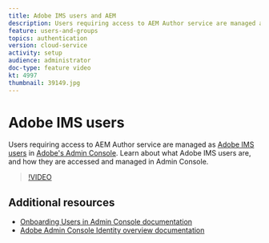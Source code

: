 ```yaml
---
title: Adobe IMS users and AEM
description: Users requiring access to AEM Author service are managed as Adobe IMS users in Adobe's Admin Console. Learn about what Adobe IMS users are, and how they are accessed and managed in Admin Console.
feature: users-and-groups
topics: authentication
version: cloud-service
activity: setup
audience: administrator
doc-type: feature video
kt: 4997
thumbnail: 39149.jpg 
---
```


# Adobe IMS users

Users requiring access to AEM Author service are managed as [Adobe IMS users](https://helpx.adobe.com/enterprise/using/set-up-identity.html) in [Adobe's Admin Console](https://adminconsole.adobe.com). Learn about what Adobe IMS users are, and how they are accessed and managed in Admin Console.

>[!VIDEO](https://video.tv.adobe.com/v/39149/?quality=12&learn=on)

## Additional resources

+ [Onboarding Users in Admin Console documentation](https://docs.adobe.com/content/help/en/experience-manager-cloud-service/security/ims-support.html#onboarding-users-in-admin-console)
+ [Adobe Admin Console Identity overview documentation](https://helpx.adobe.com/enterprise/using/identity.html)
